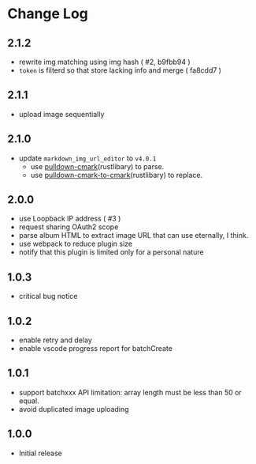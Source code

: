# Change Log

## 2.1.2

- rewrite img matching using img hash ( #2, b9fbb94 )
- `token` is filterd so that store lacking info and merge ( fa8cdd7 )

## 2.1.1

- upload image sequentially

## 2.1.0

- update `markdown_img_url_editor` to `v4.0.1`
  - use [pulldown-cmark](https://crates.io/crates/pulldown-cmark)(rustlibary) to parse.
  - use [pulldown-cmark-to-cmark](https://crates.io/crates/pulldown-cmark-to-cmark)(rustlibary) to replace.

## 2.0.0

- use Loopback IP address ( #3 )
- request sharing OAuth2 scope
- parse album HTML to extract image URL that can use eternally, I think.
- use webpack to reduce plugin size
- notify that this plugin is limited only for a personal nature

## 1.0.3

- critical bug notice

## 1.0.2

- enable retry and delay
- enable vscode progress report for batchCreate

## 1.0.1

- support batchxxx API limitation: array length must be less than 50 or equal.
- avoid duplicated image uploading

## 1.0.0

- Initial release
